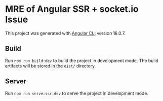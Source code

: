 # MRE of Angular SSR + socket.io Issue

This project was generated with [Angular CLI](https://github.com/angular/angular-cli) version 18.0.7.

## Build

Run `npm run build:dev` to build the project in development mode. The build artifacts will be stored in the `dist/` directory.

## Server

Run `npm run serve:ssr:dev` to serve the project in development mode.
